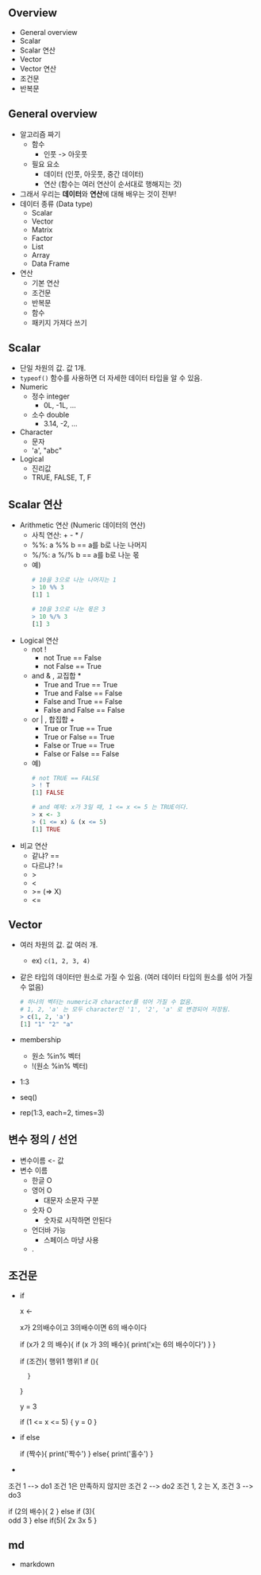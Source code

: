 ## Overview
- General overview
- Scalar
- Scalar 연산
- Vector
- Vector 연산
- 조건문
- 반복문

## General overview
- 알고리즘 짜기
    - 함수
        - 인풋 -> 아웃풋
    - 필요 요소
        - 데이터 (인풋, 아웃풋, 중간 데이터)
        - 연산 (함수는 여러 연산이 순서대로 행해지는 것)
- 그래서 우리는 **데이터**와 **연산**에 대해 배우는 것이 전부!
- 데이터 종류 (Data type)
    - Scalar
    - Vector
    - Matrix
    - Factor
    - List
    - Array
    - Data Frame
- 연산
    - 기본 연산
    - 조건문
    - 반복문
    - 함수
    - 패키지 가져다 쓰기

## Scalar
- 단일 차원의 값. 값 1개.
- `typeof()` 함수를 사용하면 더 자세한 데이터 타입을 알 수 있음.
- Numeric 
    - 정수 integer
        - 0L, -1L, ...
    - 소수 double
        - 3.14, -2, ...
- Character
    - 문자
    - 'a', "abc"
- Logical
    - 진리값
    - TRUE, FALSE, T, F


## Scalar 연산
- Arithmetic 연산 (Numeric 데이터의 연산)
    - 사칙 연산: + - * /
    - %%: a %% b == a를 b로 나눈 나머지
    - %/%: a %/% b == a를 b로 나눈 몫
    - 예)
        ```R
        # 10을 3으로 나눈 나머지는 1
        > 10 %% 3
        [1] 1

        # 10을 3으로 나눈 몫은 3
        > 10 %/% 3
        [1] 3
        ```
- Logical 연산
    - not !
        - not True == False
        - not False == True
    - and & , 교집합 *
        - True and True == True
        - True and False == False
        - False and True == False
        - False and False == False
    - or | , 합집합 +
        - True or True == True
        - True or False == True
        - False or True == True
        - False or False == False
    - 예) 
        ```R
        # not TRUE == FALSE
        > ! T
        [1] FALSE

        # and 예제: x가 3일 때, 1 <= x <= 5 는 TRUE이다.
        > x <- 3
        > (1 <= x) & (x <= 5)
        [1] TRUE
        ```
- 비교 연산
    - 같냐? ==
    - 다르냐? !=
    - \>
    - <
    - \>= (=> X)
    - \<=

## Vector
- 여러 차원의 값. 값 여러 개.
    - ex) `c(1, 2, 3, 4)`
- 같은 타입의 데이터만 원소로 가질 수 있음. (여러 데이터 타입의 원소를 섞어 가질 수 없음)
    ```R
    # 하나의 벡터는 numeric과 character를 섞어 가질 수 없음.
    # 1, 2, 'a' 는 모두 character인 '1', '2', 'a' 로 변경되어 저장됨.
    > c(1, 2, 'a')
    [1] "1" "2" "a"
    ```







- membership
    - 원소 %in% 벡터
    - !(원소 %in% 벡터)
- 1:3
- seq()
- rep(1:3, each=2, times=3)

## 변수 정의 / 선언
- 변수이름 <- 값
- 변수 이름
    - 한글 O
    - 영어 O
        - 대문자 소문자 구분
    - 숫자 O
        - 숫자로 시작하면 안된다
    - 언더바 가능
        - 스페이스 마냥 사용
    - .


## 조건문
- if
    
    x <-

    x가 2의배수이고 3의배수이면 6의 배수이다

    if (x가 2 의 배수){
        if (x 가 3의 배수){
            print('x는 6의 배수이다')
        }
    }

    if (조건){
        행위1
        행위1
        if (){

        }
    }

    y = 3

    if (1 <= x <= 5) {
        y = 0
    } 

- if else

    if (짝수){
        print('짝수')
    }
    else{
        print('홀수')
    }


- 
조건 1 --> do1
조건 1은 만족하지 않지만 조건 2 --> do2
조건 1, 2 는 X, 조건 3 --> do3

if (2의 배수){
    2
}
else if (3){       
    odd 3
}
else if(5){
   2x 3x 5
}



## md
- markdown